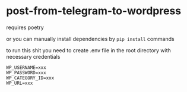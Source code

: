 # post-from-telegram-to-wordpress
requires poetry

or you can manually install dependencies by `pip install` commands

to run this shit you need to create .env file in the root directory with necessary credentials


```TELEGRAM_BOT_TOKEN=xxx
WP_USERNAME=xxx
WP_PASSWORD=xxx
WP_CATEGORY_ID=xxx
WP_URL=xxx
